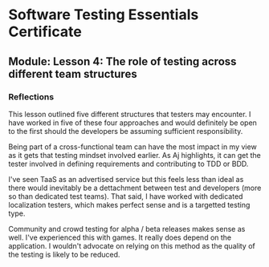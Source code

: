# Software Testing Essentials Certificate

## Module: Lesson 4: The role of testing across different team structures

### Reflections

This lesson outlined five different structures that testers may encounter. I have worked in five of these four approaches and would definitely be open to the first should the developers be assuming sufficient responsibility.

Being part of a cross-functional team can have the most impact in my view as it gets that testing mindset involved earlier. As Aj highlights, it can get the tester involved in defining requirements and contributing to TDD or BDD. 

I've seen TaaS as an advertised service but this feels less than ideal as there would inevitably be a dettachment between test and developers (more so than dedicated test teams). That said, I have worked with dedicated localization testers, which makes perfect sense and is a targetted testing type.

Community and crowd testing for alpha / beta releases makes sense as well. I've experienced this with games. It really does depend on the application. I wouldn't advocate on relying on this method as the quality of the testing is likely to be reduced.
